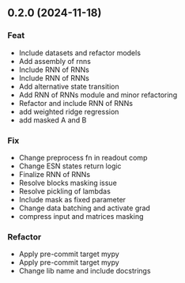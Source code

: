 ## 0.2.0 (2024-11-18)

### Feat

- Include datasets and refactor models
- Add assembly of rnns
- Include RNN of RNNs
- Include RNN of RNNs
- Add alternative state transition
- Add RNN of RNNs module and minor refactoring
- Refactor and include RNN of RNNs
- add weighted ridge regression
- add masked A and B

### Fix

- Change preprocess fn in readout comp
- Change ESN states return logic
- Finalize RNN of RNNs
- Resolve blocks masking issue
- Resolve pickling of lambdas
- Include mask as fixed parameter
- Change data batching and activate grad
- compress input and matrices masking

### Refactor

- Apply pre-commit target mypy
- Apply pre-commit target mypy
- Change lib name and include docstrings
